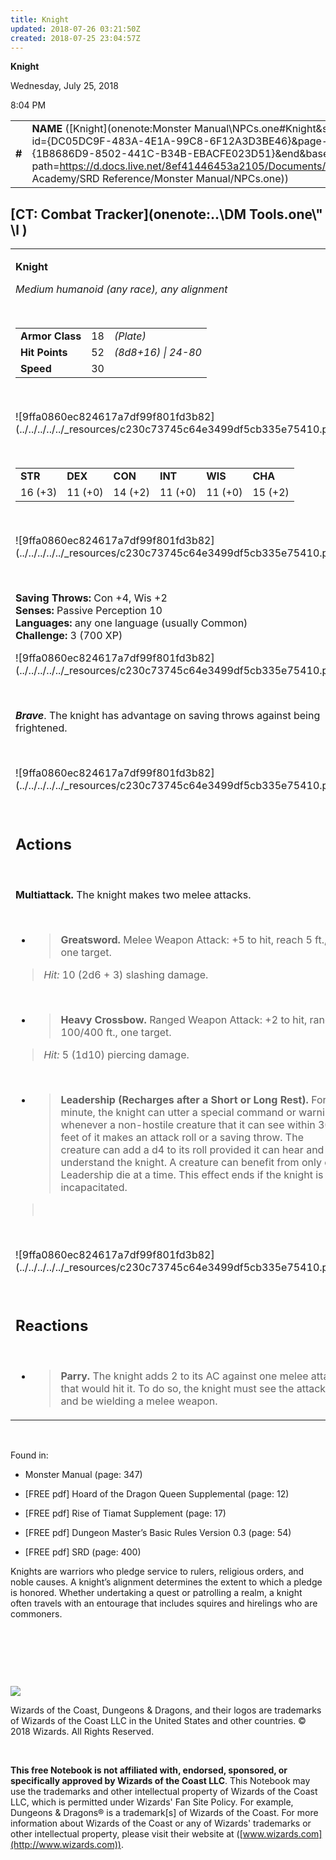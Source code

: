 ```yaml
---
title: Knight
updated: 2018-07-26 03:21:50Z
created: 2018-07-25 23:04:57Z
---
```


**Knight**

Wednesday, July 25, 2018

8:04 PM

|        |                                                                                                                                                                                                                                                                                        |        |        |        |     |       |        |
|--------|----------------------------------------------------------------------------------------------------------------------------------------------------------------------------------------------------------------------------------------------------------------------------------------|--------|--------|--------|-----|-------|--------|
| **\#** | **NAME** ([Knight](onenote:Monster Manual\\NPCs.one#Knight&section-id={DC05DC9F-483A-4E1A-99C8-6F12A3D3BE46}&page-id={1B8686D9-8502-441C-B34B-EBACFE023D51}&end&base-path=https://d.docs.live.net/8ef41446453a2105/Documents/Adventure Academy/SRD Reference/Monster Manual/NPCs.one)) | **18** | **52** | **52** | \-  | Notes | 700 XP |

## [CT: Combat Tracker](onenote:..\\DM Tools.one\\" \l )

<table><tbody><tr class="odd"><td><p><strong>Knight</strong></p><p><em>Medium humanoid (any race), any alignment</em></p><p> </p><table><tbody><tr class="odd"><td><strong>Armor Class</strong></td><td>18</td><td><em>(Plate)</em></td></tr><tr class="even"><td><strong>Hit Points</strong></td><td>52</td><td><em>(8d8+16) | 24-80</em></td></tr><tr class="odd"><td><strong>Speed</strong></td><td>30</td><td> </td></tr></tbody></table><p> </p><p>![9ffa0860ec824617a7df99f801fd3b82](../../../../../_resources/c230c73745c64e3499df5cb335e75410.png)</p><p> </p><table><tbody><tr class="odd"><td><strong>STR</strong></td><td><strong>DEX</strong></td><td><strong>CON</strong></td><td><strong>INT</strong></td><td><strong>WIS</strong></td><td><strong>CHA</strong></td></tr><tr class="even"><td>16 (+3)</td><td>11 (+0)</td><td>14 (+2)</td><td>11 (+0)</td><td>11 (+0)</td><td>15 (+2)</td></tr></tbody></table><p> </p><p>![9ffa0860ec824617a7df99f801fd3b82](../../../../../_resources/c230c73745c64e3499df5cb335e75410.png)</p><p> </p><p><strong>Saving Throws:</strong> Con +4, Wis +2<br />
<strong>Senses:</strong> Passive Perception 10<br />
<strong>Languages:</strong> any one language (usually Common)<br />
<strong>Challenge:</strong> 3 (700 XP)</p><p>![9ffa0860ec824617a7df99f801fd3b82](../../../../../_resources/c230c73745c64e3499df5cb335e75410.png)</p><p> </p><p><em><strong>Brave</strong></em>. The knight has advantage on saving throws against being frightened.</p><p> </p><p>![9ffa0860ec824617a7df99f801fd3b82](../../../../../_resources/c230c73745c64e3499df5cb335e75410.png)</p><p> </p><h2 id="actions"><strong>Actions</strong></h2><p> </p><p><strong>Multiattack.</strong> The knight makes two melee attacks.</p><p> </p><ul><li><blockquote><p><strong>Greatsword.</strong> Melee Weapon Attack: +5 to hit, reach 5 ft., one target.</p></blockquote></li></ul><blockquote><p><em>Hit:</em> 10 (2d6 + 3) slashing damage.</p></blockquote><p> </p><ul><li><blockquote><p><strong>Heavy Crossbow.</strong> Ranged Weapon Attack: +2 to hit, range 100/400 ft., one target.</p></blockquote></li></ul><blockquote><p><em>Hit:</em> 5 (1d10) piercing damage.</p></blockquote><p> </p><ul><li><blockquote><p><strong>Leadership (Recharges after a Short or Long Rest).</strong> For 1 minute, the knight can utter a special command or warning whenever a non-hostile creature that it can see within 30 feet of it makes an attack roll or a saving throw. The creature can add a d4 to its roll provided it can hear and understand the knight. A creature can benefit from only one Leadership die at a time. This effect ends if the knight is incapacitated.</p></blockquote></li></ul><blockquote><p> </p></blockquote><p> </p><p>![9ffa0860ec824617a7df99f801fd3b82](../../../../../_resources/c230c73745c64e3499df5cb335e75410.png)</p><p> </p><h2 id="reactions">Reactions</h2><p> </p><ul><li><blockquote><p><strong>Parry.</strong> The knight adds 2 to its AC against one melee attack that would hit it. To do so, the knight must see the attacker and be wielding a melee weapon.</p></blockquote></li></ul></td></tr></tbody></table>

 

Found in:

-   Monster Manual (page: 347)

-   \[FREE pdf\] Hoard of the Dragon Queen Supplemental (page: 12)

-   \[FREE pdf\] Rise of Tiamat Supplement (page: 17)

-   \[FREE pdf\] Dungeon Master’s Basic Rules Version 0.3 (page: 54)

-   \[FREE pdf\] SRD (page: 400)

Knights are warriors who pledge service to rulers, religious orders, and noble causes. A knight’s alignment determines the extent to which a pledge is honored. Whether undertaking a quest or patrolling a realm, a knight often travels with an entourage that includes squires and hirelings who are commoners.

 

 

 

![](tmp\media\image2.png)

Wizards of the Coast, Dungeons & Dragons, and their logos are trademarks of Wizards of the Coast LLC in the United States and other countries. © 2018 Wizards. All Rights Reserved.

 

**This free Notebook is not affiliated with, endorsed, sponsored, or specifically approved by Wizards of the Coast LLC**. This Notebook may use the trademarks and other intellectual property of Wizards of the Coast LLC, which is permitted under Wizards' Fan Site Policy. For example, Dungeons & Dragons® is a trademark\[s\] of Wizards of the Coast. For more information about Wizards of the Coast or any of Wizards' trademarks or other intellectual property, please visit their website at ([www.wizards.com](http://www.wizards.com)).
